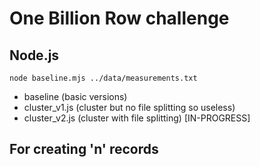# One Billion Row challenge



## Node.js
```
node baseline.mjs ../data/measurements.txt
```
- baseline (basic versions)
- cluster_v1.js (cluster but no file splitting so useless)
- cluster_v2.js (cluster with file splitting)  [IN-PROGRESS]


## For creating 'n' records

